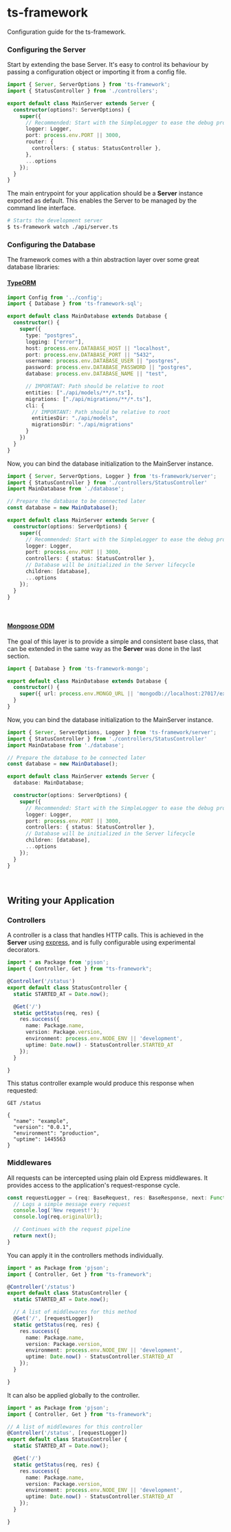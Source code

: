 # ts-framework

Configuration guide for the ts-framework.


### Configuring the Server

Start by extending the base Server. It's easy to control its behaviour by passing
a configuration object or importing it from a config file.

```typescript
import { Server, ServerOptions } from 'ts-framework';
import { StatusController } from './controllers';

export default class MainServer extends Server {
  constructor(options?: ServerOptions) {
    super({
      // Recommended: Start with the SimpleLogger to ease the debug process
      logger: Logger,
      port: process.env.PORT || 3000,
      router: {
        controllers: { status: StatusController },
      },
      ...options
    });
  }
} 
```

The main entrypoint for your application should be a **Server** instance exported as 
default. This enables the Server to be managed by the command line interface.

```bash
# Starts the development server
$ ts-framework watch ./api/server.ts
```



### Configuring the Database

The framework comes with a thin abstraction layer over some great database libraries:

#### [TypeORM](https://npmjs.org/package/typeorm)

```typescript
import Config from '../config';
import { Database } from 'ts-framework-sql';

export default class MainDatabase extends Database {
  constructor() {
    super({
      type: "postgres",
      logging: ["error"],
      host: process.env.DATABASE_HOST || "localhost",
      port: process.env.DATABASE_PORT || "5432",
      username: process.env.DATABASE_USER || "postgres",
      password: process.env.DATABASE_PASSWORD || "postgres",
      database: process.env.DATABASE_NAME || "test",

      // IMPORTANT: Path should be relative to root
      entities: ["./api/models/**/*.ts"],
      migrations: ["./api/migrations/**/*.ts"],
      cli: {
        // IMPORTANT: Path should be relative to root
        entitiesDir: "./api/models",
        migrationsDir: "./api/migrations"
      }
    })
  }
}
```

Now, you can bind the database initialization to the MainServer instance.

```typescript
import { Server, ServerOptions, Logger } from 'ts-framework/server';
import { StatusController } from './controllers/StatusController'
import MainDatabase from './database';

// Prepare the database to be connected later
const database = new MainDatabase();

export default class MainServer extends Server {
  constructor(options: ServerOptions) {
    super({
      // Recommended: Start with the SimpleLogger to ease the debug process
      logger: Logger,
      port: process.env.PORT || 3000,
      controllers: { status: StatusController },
      // Database will be initialized in the Server lifecycle
      children: [database],
      ...options
    });
  }
} 
```

<br />

#### [Mongoose ODM](https://npmjs.org/package/mongoose)

The goal of this layer is to provide a simple and consistent base class, that can be 
extended in the same way  as the **Server** was done in the last section. 

```typescript
import { Database } from 'ts-framework-mongo';

export default class MainDatabase extends Database {
  constructor() {
    super({ url: process.env.MONGO_URL || 'mongodb://localhost:27017/example' });
  }
}
```

Now, you can bind the database initialization to the MainServer instance.

```typescript
import { Server, ServerOptions, Logger } from 'ts-framework/server';
import { StatusController } from './controllers/StatusController'
import MainDatabase from './database';

// Prepare the database to be connected later
const database = new MainDatabase();

export default class MainServer extends Server {
  database: MainDatabase;

  constructor(options: ServerOptions) {
    super({
      // Recommended: Start with the SimpleLogger to ease the debug process
      logger: Logger,
      port: process.env.PORT || 3000,
      controllers: { status: StatusController },
      // Database will be initialized in the Server lifecycle
      children: [database],
      ...options
    });
  }
} 
```

<br />

## Writing your Application

### Controllers

A controller is a class that handles HTTP calls. This is achieved in the **Server**
using [express](https://npmjs.org/package/express), and is fully configurable using
experimental decorators.

```typescript
import * as Package from 'pjson';
import { Controller, Get } from "ts-framework";

@Controller('/status')
export default class StatusController {
  static STARTED_AT = Date.now();

  @Get('/')
  static getStatus(req, res) {
    res.success({
      name: Package.name,
      version: Package.version,
      environment: process.env.NODE_ENV || 'development',
      uptime: Date.now() - StatusController.STARTED_AT
    });
  }

}
```

This status controller example would produce this response when requested:

```
GET /status

{
  "name": "example",
  "version": "0.0.1",
  "environment": "production",
  "uptime": 1445563
}
```

### Middlewares

All requests can be intercepted using plain old Express middlewares. It provides
access to the application's request-response cycle.

```typescript
const requestLogger = (req: BaseRequest, res: BaseResponse, next: Function) => {
  // Logs a simple message every request
  console.log('New request!');
  console.log(req.originalUrl);

  // Continues with the request pipeline
  return next();
}
```

You can apply it in the controllers methods individually.

```typescript
import * as Package from 'pjson';
import { Controller, Get } from "ts-framework";

@Controller('/status')
export default class StatusController {
  static STARTED_AT = Date.now();

  // A list of middlewares for this method
  @Get('/', [requestLogger])
  static getStatus(req, res) {
    res.success({
      name: Package.name,
      version: Package.version,
      environment: process.env.NODE_ENV || 'development',
      uptime: Date.now() - StatusController.STARTED_AT
    });
  }

}
```

It can also be applied globally to the controller.

```typescript
import * as Package from 'pjson';
import { Controller, Get } from "ts-framework";

// A list of middlewares for this controller
@Controller('/status', [requestLogger])
export default class StatusController {
  static STARTED_AT = Date.now();

  @Get('/')
  static getStatus(req, res) {
    res.success({
      name: Package.name,
      version: Package.version,
      environment: process.env.NODE_ENV || 'development',
      uptime: Date.now() - StatusController.STARTED_AT
    });
  }

}
```
